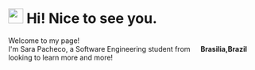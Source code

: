 <h1><img src="https://emojis.slackmojis.com/emojis/images/1531849430/4246/blob-sunglasses.gif?1531849430" width="30"/> Hi! Nice to see you.</h1>


<p>Welcome to my page! </br> I'm Sara Pacheco, a Software Engineering student from <img src="[https://w7.pngwing.com/pngs/272/813/png-transparent-flag-of-brazil-emoji-flag-of-the-united-states-brazil-flag-logo-grass.png](https://flagemoji.com/wp-content/uploads/2020/02/Flag_of_Brazil.svg)" width="13"/> <b>Brasilia,Brazil</b> looking to learn more and more!</p>

